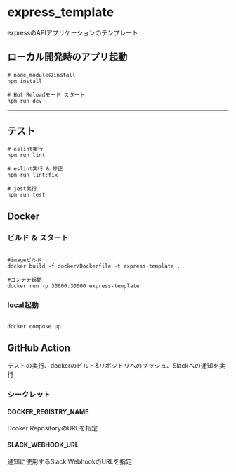 # express_template

expressのAPIアプリケーションのテンプレート

## ローカル開発時のアプリ起動

```shell
# node_moduleのinstall
npm install

# Hot Reloadモード スタート
npm run dev

```

---

## テスト

```shell
# eslint実行
npm run lint

# eslint実行 & 修正
npm run lint:fix

# jest実行
npm run test

```

## Docker



### ビルド ＆ スタート

```shell

#imageビルド
docker build -f docker/Dockerfile -t express-template .

#コンテナ起動
docker run -p 30000:30000 express-template

```

### local起動

```shell

docker compose up

```

## GitHub Action

テストの実行、dockerのビルド&リポジトリへのプッシュ、Slackへの通知を実行

### シークレット

#### DOCKER_REGISTRY_NAME

Dcoker RepositoryのURLを指定

#### SLACK_WEBHOOK_URL

通知に使用するSlack WebhookのURLを指定
